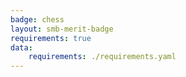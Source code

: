 ```yaml
---
badge: chess
layout: smb-merit-badge
requirements: true
data:
    requirements: ./requirements.yaml
---
```

